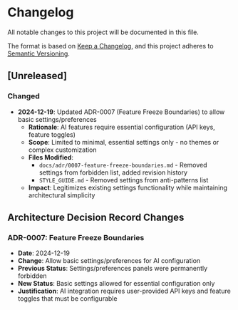 # Changelog

All notable changes to this project will be documented in this file.

The format is based on [Keep a Changelog](https://keepachangelog.com/en/1.0.0/),
and this project adheres to [Semantic Versioning](https://semver.org/spec/v2.0.0.html).

## [Unreleased]

### Changed
- **2024-12-19**: Updated ADR-0007 (Feature Freeze Boundaries) to allow basic settings/preferences
  - **Rationale**: AI features require essential configuration (API keys, feature toggles)
  - **Scope**: Limited to minimal, essential settings only - no themes or complex customization
  - **Files Modified**: 
    - `docs/adr/0007-feature-freeze-boundaries.md` - Removed settings from forbidden list, added revision history
    - `STYLE_GUIDE.md` - Removed settings from anti-patterns list
  - **Impact**: Legitimizes existing settings functionality while maintaining architectural simplicity

## Architecture Decision Record Changes

### ADR-0007: Feature Freeze Boundaries
- **Date**: 2024-12-19
- **Change**: Allow basic settings/preferences for AI configuration
- **Previous Status**: Settings/preferences panels were permanently forbidden
- **New Status**: Basic settings allowed for essential configuration only
- **Justification**: AI integration requires user-provided API keys and feature toggles that must be configurable